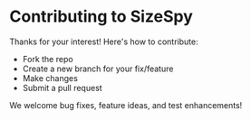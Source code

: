 # Contributing to SizeSpy

Thanks for your interest! Here's how to contribute:

- Fork the repo
- Create a new branch for your fix/feature
- Make changes
- Submit a pull request

We welcome bug fixes, feature ideas, and test enhancements!
